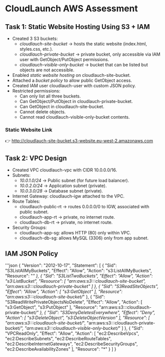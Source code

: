 # CloudLaunch AWS Assessment

## Task 1: Static Website Hosting Using S3 + IAM
- Created 3 S3 buckets:
  - *cloudlauch-site-bucket* → hosts the static website (index.html, styles.css, etc.).
  - *cloudlauch-private-bucket* → private bucket, only accessible via IAM user with GetObject/PutObject permissions.
  - *cloudlauch-visible-only-bucket* → bucket that can be listed but objects are not accessible.
- Enabled *static website hosting* on cloudlauch-site-bucket.
- Attached a *bucket policy* to allow public GetObject access.
- Created IAM user cloudlauch-user with custom JSON policy.
- Restricted permissions:
  - Can only list all three buckets.
  - Can GetObject/PutObject in cloudlauch-private-bucket.
  - Can GetObject in cloudlauch-site-bucket.
  - Cannot delete objects.
  - Cannot read cloudlauch-visible-only-bucket contents.

### Static Website Link
👉 http://cloudlauch-site-bucket.s3-website.eu-west-2.amazonaws.com  


## Task 2: VPC Design
- Created VPC cloudlauch-vpc with CIDR 10.0.0.0/16.
- Subnets:
  - *10.0.1.0/24* → Public subnet (for future load balancer).
  - *10.0.2.0/24* → Application subnet (private).
  - *10.0.3.0/28* → Database subnet (private).
- Internet Gateway: cloudlauch-igw attached to the VPC.
- Route Tables:
  - cloudlauch-public-rt → routes 0.0.0.0/0 to IGW, associated with public subnet.
  - cloudlauch-app-rt → private, no internet route.
  - cloudlauch-db-rt → private, no internet route.
- Security Groups:
  - cloudlauch-app-sg: allows HTTP (80) only within VPC.
  - cloudlauch-db-sg: allows MySQL (3306) only from app subnet.

## IAM JSON Policy
'''json
{
	"Version": "2012-10-17",
	"Statement": [
		{
			"Sid": "S3ListAllMyBuckets",
			"Effect": "Allow",
			"Action": "s3:ListAllMyBuckets",
			"Resource": "*"
		},
		{
			"Sid": "S3ListTwoBuckets",
			"Effect": "Allow",
			"Action": "s3:ListBucket",
			"Resource": [
				"arn:aws:s3:::cloudlauch-site-bucket",
				"arn:aws:s3:::cloudlauch-private-bucket"
			]
		},
		{
			"Sid": "S3ReadSiteObjects",
			"Effect": "Allow",
			"Action": [
				"s3:GetObject"
			],
			"Resource": "arn:aws:s3:::cloudlauch-site-bucket/*"
		},
		{
			"Sid": "S3ReadWritePrivateObjectsNoDelete",
			"Effect": "Allow",
			"Action": [
				"s3:GetObject",
				"s3:PutObject"
			],
			"Resource": "arn:aws:s3:::cloudlauch-private-bucket/*"
		},
		{
			"Sid": "S3DenyDeletesEverywhere",
			"Effect": "Deny",
			"Action": [
				"s3:DeleteObject",
				"s3:DeleteObjectVersion"
			],
			"Resource": [
				"arn:aws:s3:::cloudlauch-site-bucket/*",
				"arn:aws:s3:::cloudlauch-private-bucket/*",
				"arn:aws:s3:::cloudlauch-visible-only-bucket/*"
			]
		},
		{
			"Sid": "VPCReadOnly",
			"Effect": "Allow",
			"Action": [
				"ec2:DescribeVpcs",
				"ec2:DescribeSubnets",
				"ec2:DescribeRouteTables",
				"ec2:DescribeInternetGateways",
				"ec2:DescribeSecurityGroups",
				"ec2:DescribeAvailabilityZones"
			],
			"Resource": "*"
		}
	]
}
